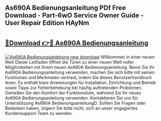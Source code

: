 ## As690A Bedienungsanleitung PDf Free Download - Part-6wO Service Owner Guide - User Repair Edition HAyNm

# <h2><a href="http://df222n.blite.top/?on=As690A+Bedienungsanleitung">🔗Download 👉🔴 As690A Bedienungsanleitung</a></h2>

[![As690A Bedienungsanleitung new download](https://i.imgur.com/lujVjoI.png)](http://df222n.blite.top/?on=As690A+Bedienungsanleitung)
Willkommen in einer neuen Welt Dieser Leitfaden öffnet die Türen zu einer neuen Welt voller Möglichkeiten mit Ihrem neuen As690A Bedienungsanleitung. Bevor Sie Ihr As690A Bedienungsanleitung verwenden, machen Sie sich bitte mit seinen Funktionen und Merkmalen vertraut, indem Sie dieses Benutzerhandbuch lesen. Es enthält klare Anweisungen für Installation, Einrichtung und Betrieb sowie Tipps zur Fehlerbehebung bei häufig auftretenden Problemen. Genießen Sie den Komfort der Funktionsliste, während Sie Ihr neues As690A Bedienungsanleitung verwenden. Kontaktieren Sie uns für Unterstützung As690A BedienungsanleitungD. Sollten Sie Fragen oder Bedenken haben, zögern Sie bitte nicht, sich an unser engagiertes Kundensupport-Team zu wenden.
